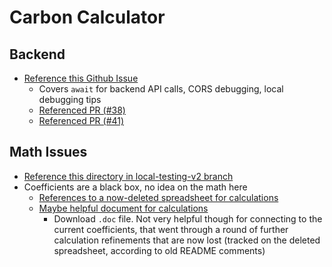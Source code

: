 # Carbon Calculator

## Backend

- [Reference this Github Issue](https://github.com/OSU-Sustainability-Office/osu_carbon_calculator_update_project/issues/39)
  - Covers `await` for backend API calls, CORS debugging, local debugging tips
  - [Referenced PR (#38)](https://github.com/OSU-Sustainability-Office/osu_carbon_calculator_update_project/pull/38)
  - [Referenced PR (#41)](https://github.com/OSU-Sustainability-Office/osu_carbon_calculator_update_project/pull/41)

## Math Issues

- [Reference this directory in local-testing-v2 branch](https://github.com/OSU-Sustainability-Office/osu_carbon_calculator_update_project/tree/local-testing-v2/backend/app/carbon/data-backup)
- Coefficients are a black box, no idea on the math here
  - [References to a now-deleted spreadsheet for calculations](https://github.com/OSU-Sustainability-Office/osu_carbon_calculator_update_project/blob/4bc17d07dc2aba83c08513e2d1aa222ab024200c/README.md)
  - [Maybe helpful document for calculations](https://github.com/OSU-Sustainability-Office/osu_carbon_calculator_update_project/tree/4d351d539b1fbfb8d114f236a953c157b84e3ad9/download)
    - Download `.doc` file. Not very helpful though for connecting to the current coefficients, that went through a round of further calculation refinements that are now lost (tracked on the deleted spreadsheet, according to old README comments)
